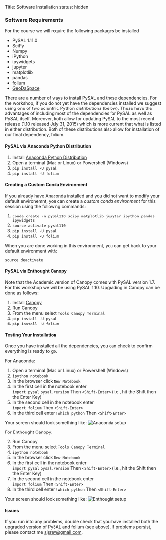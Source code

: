 Title: Software Installation
status: hidden


### Software Requirements

For the course we will require the following packages be installed

- PySAL 1.11.0
- SciPy
- Numpy
- iPython 
- ipywidgets
- jupyter
- matplotlib
- pandas
- folium
- [GeoDaSpace][GeoDaSpace]

There are a number of ways to install PySAL and these dependencies. For the workshop, if you do not yet have the dependencies installed we suggest using one of two scientific Python distributions (below). These have the advantages of including most of the dependencies for PySAL as well as PySAL itself. Moreover, both allow for updating PySAL to the most recent release  (1.10 released July 31, 2015) which is more current that what is listed in either distribution. Both of these distributions also allow for installation of our final dependency, folium.

#### PySAL via Anaconda Python Distribution

1. Install [Anaconda Python Distribution][Anaconda]
2. Open a terminal (Mac or Linux) or Powershell (Windows)
2. `pip install -U pysal`
3. `pip install -U folium`

#### Creating a Custom Conda Environment

If you already have Anaconda installed and you did not want to modify your default environemnt, you can create a *custom conda environment* for this session using the following commands:

1. `conda create -n pysal110 scipy matplotlib jupyter ipython pandas ipywidgets`
2. `source activate pysal110`
4. `pip install -U pysal`
5. `pip install -U folium`

When you are done working in this environment, you can get back to your default environment with:

 `source deactivate`


#### PySAL via Enthought Canopy

Note that the Academic version of Canopy comes with PySAL version 1.7. For this workshop we will be using PySAL 1.10. Upgrading in Canopy can be done as follows:

1. Install [Canopy][Canopy]
2. Run Canopy
3. From the menu select `Tools Canopy Terminal`
4. `pip install -U pysal`
5. `pip install -U folium`



#### Testing Your Installation

Once you have installed all the dependencies, you can check to confirm everything is ready to go.

For Anaconda:

1. Open a terminal (Mac or Linux) or Powershell (Windows)
2. `ipython notebook`
3. In the browser click `New Notebook`
3. In the first cell in the notebook enter  
   `import pysal`
   `pysal.version`
   Then `<Shift-Enter>` (i.e., hit the Shift then the Enter Key)
4. In the second cell in the notebook enter  
   `import folium`
   Then `<Shift-Enter>`
5. In the third cell enter
   `!which python`
   Then `<Shift-Enter>`
 
Your screen should look something like:
![Anaconda setup](esda/figures/anaconda.png)


For Enthought Canopy:

2. Run Canopy
3. From the menu select `Tools Canopy Terminal`
2. `ipython notebook`
3. In the browser click `New Notebook`
3. In the first cell in the notebook enter  
   `import pysal`
   `pysal.version`
   Then `<Shift-Enter>` (i.e., hit the Shift then the Enter Key)
4. In the second cell in the notebook enter  
   `import folium`
   Then `<Shift-Enter>`
5. In the third cell enter
   `!which python`
   Then `<Shift-Enter>`
 

Your screen should look something like:
![Enthought setup](esda/figures/enthought.png)


#### Issues

If you run into any problems, double check that you have installed both the upgraded version of PySAL and folium (see above). If problems persist, please contact me <sjsrey@gmail.com>.


[PySAL]: http://pysal.org
[GeoDaSpace]: https://geodacenter.asu.edu/software/downloads/geodaspace
[Anaconda]: http://continuum.io/downloads.html
[Canopy]: https://www.enthought.com/store
[VirtualBox]: https://www.virtualbox.org/wiki/Downloads
[VirtualBox 4.3.12]: http://download.virtualbox.org/virtualbox/4.3.12/VirtualBox-4.3.12-93733-Win.exe
[Vagrant]: http://www.vagrantup.com/downloads.html
[Vagrantfile]: Vagrantfile
[Sergio Rey]: https://geoplan.asu.edu/people/sergio-j-rey
[Luc Anselin]: https://geoplan.asu.edu/people/luc-anselin
